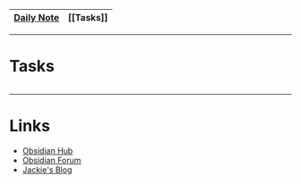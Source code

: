 | [Daily Note](obsidian://advanced-uri?vault=Jackie-Template&daily=true) | [[Tasks]] |
| ---------------------------------------------------------------------- | --------- |

---

# Tasks
```tasks

```

---

# Links

- [Obsidian Hub](https://publish.obsidian.md/hub/00+-+Start+here)
- [Obsidian Forum](https://forum.obsidian.md/)
- [Jackie's Blog](https://jackiejude.me/)